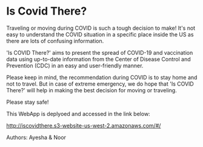 # Is Covid There?

Traveling or moving during COVID is such a tough decision to make! It's not easy to understand the COVID situation in a specific place inside the US as there are lots of confusing information.

'Is COVID There?' aims to present the spread of COVID-19 and vaccination data using up-to-date information from the Center of Disease Control and Prevention (CDC) in an easy and user-friendly manner.

Please keep in mind, the recommendation during COVID is to stay home and not to travel. But in case of extreme emergency, we do hope that 'Is COVID There?' will help in making the best decision for moving or traveling.

Please stay safe!

This WebApp is deplyoed and accessed in the link below:


  http://iscovidthere.s3-website-us-west-2.amazonaws.com/#/

Authors: Ayesha & Noor
